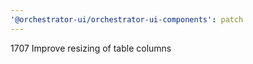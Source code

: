 ```yaml
---
'@orchestrator-ui/orchestrator-ui-components': patch
---
```


1707 Improve resizing of table columns
